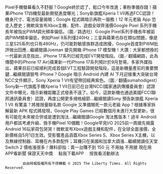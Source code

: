 Pixel手機螢幕看久不舒服？Google終於認了、鬆口今年改進；果粉準備存錢！蘋果iPhone 17四機型最新開發進度曝光；Sony新旗艦Xperia 1 VII再過FCC認證！機身尺寸、電池容量揭曉；Google 程式碼暗示再砍一服務！12 年元老級 App 恐走入歷史；微軟突宣布Xbox主機、配件、遊戲全球齊漲價Google Pixel 系列手機長年被指出PWM調光頻率偏低。（圖／路透社）Ｇoogle Pixel系列手機長年被詬病PWM頻率偏低，例如Pixel 9系列僅240Hz；三星與蘋果也存在類似問題，像是三星S25系列也只有480Hz，仍可能對敏感族群造成困擾，Google首度對PWM批評做出回應...繼續閱讀Joeman 搶先開箱 iPhone 17 模型機！大讚：大家都想換的一代最新消息指出，iPhone 17系列已經完成EVT開發階段。（圖／翻攝網路，此為傳聞中的iPhone 17 Air)蘋果新一代iPhone 17系列預計於9月登場，多家外媒指出，蘋果目前已經順利完成首個EVT工程驗證開發階段，這是新機量產前的重要關鍵...繼續閱讀狠甩 iPhone？Google 暗示 Android 內建 AI 下月迎接重大突破台灣NCC文件顯示，Sony Xperia 1 VII有望帶回經典紫色。（圖／翻攝sumahodigest）Sony新一代旗艦手機Xperia 1 VII日前已在台灣NCC(國家通訊傳播委員會）認證文件中曝光，暗示新機距離正式發表不遠了。如今，這款新機也通過美國FCC(聯邦通訊委員會）認證，再度公開更多規格細節...繼續閱讀Sony 預告新旗艦 Xperia 1 VII 有驚喜？將推限量聯名款 Google 又準備賜死一款元老級 App？根據專家拆解最新 APK 程式碼發現，Google Play Games 已經數個月未進行大型更新，很有可能在未來被合併或是遭到淘汰...繼續閱讀Google 淘汰舊版本！過半 Android 用戶都該考慮升級、換手機Pixel 10備戰！Google罕見I/O 2025前一周搶先揭露Android 16玩家荷包哭哭！微軟宣布Xbox遊戲主機和配件，在全球全面漲價，全新價格自5月1日生效。受影響產品涵蓋Xbox Series S、Xbox Series X主機，以及無線控制器、耳機在內多款配件；耳機只在美國和加拿大調漲...繼續閱讀任天堂 Switch 2 價格漲很多！爆料卻指：賣一台賺不到 150 元
    不用抽 不用搶 現在用APP看新聞 保證天天中獎　
    點我下載APP　
    按我看活動辦法

            自由時報版權所有不得轉載 © 2025 The Liberty Times. All Rights Reserved.
